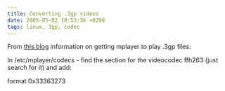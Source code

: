 ```yaml
---
title: Converting .3gp videos
date: 2005-05-02 18:53:36 +0200
tags: linux, 3gp, codec
---
```


From [this blog](http://blog.chris.de/archives/22_Nokias_3gp_Files.html) information on getting mplayer to play .3gp files:

In /etc/mplayer/codecs - find the section for the videocodec ffh263 (just search for it) and add:

format 0x33363273
